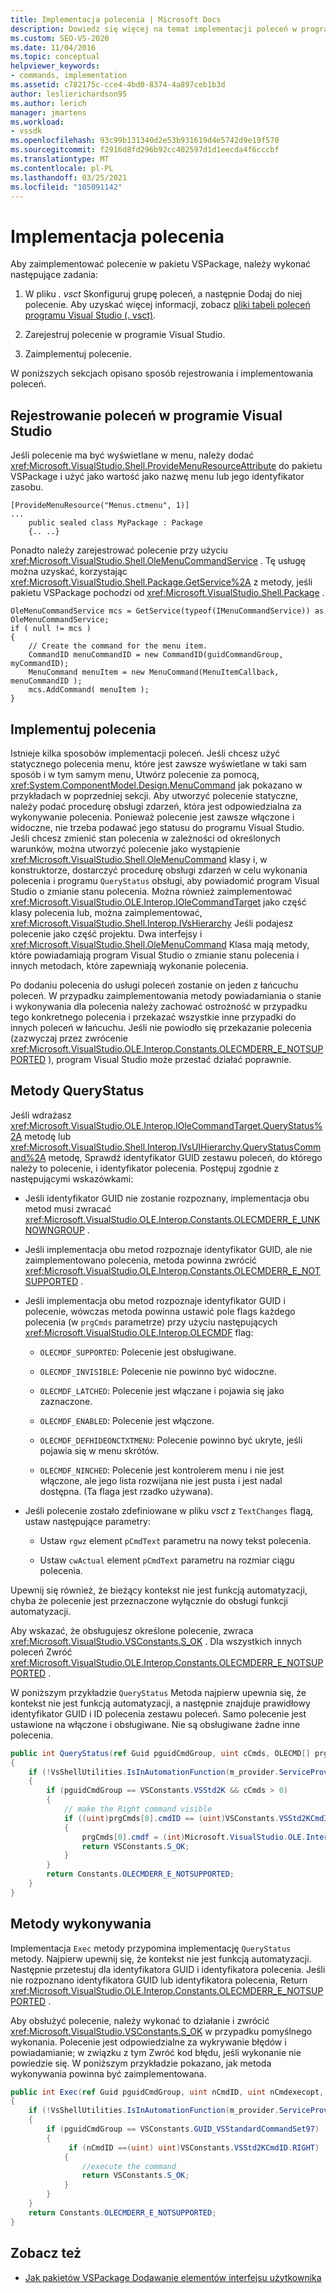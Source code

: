 ```yaml
---
title: Implementacja polecenia | Microsoft Docs
description: Dowiedz się więcej na temat implementacji poleceń w programie Visual Studio, jak skonfigurować grupę poleceń w pakietu VSPackage, dodać do niej polecenie, zarejestrować polecenie i wdrożyć je.
ms.custom: SEO-VS-2020
ms.date: 11/04/2016
ms.topic: conceptual
helpviewer_keywords:
- commands, implementation
ms.assetid: c782175c-cce4-4bd0-8374-4a897ceb1b3d
author: leslierichardson95
ms.author: lerich
manager: jmartens
ms.workload:
- vssdk
ms.openlocfilehash: 93c99b131340d2e53b931619d4e5742d9e19f570
ms.sourcegitcommit: f2916d8fd296b92cc402597d1d1eecda4f6cccbf
ms.translationtype: MT
ms.contentlocale: pl-PL
ms.lasthandoff: 03/25/2021
ms.locfileid: "105091142"
---
```

# <a name="command-implementation"></a>Implementacja polecenia
Aby zaimplementować polecenie w pakietu VSPackage, należy wykonać następujące zadania:

1. W pliku *. vsct* Skonfiguruj grupę poleceń, a następnie Dodaj do niej polecenie. Aby uzyskać więcej informacji, zobacz [pliki tabeli poleceń programu Visual Studio (. vsct)](../../extensibility/internals/visual-studio-command-table-dot-vsct-files.md).

2. Zarejestruj polecenie w programie Visual Studio.

3. Zaimplementuj polecenie.

W poniższych sekcjach opisano sposób rejestrowania i implementowania poleceń.

## <a name="register-commands-with-visual-studio"></a>Rejestrowanie poleceń w programie Visual Studio
 Jeśli polecenie ma być wyświetlane w menu, należy dodać <xref:Microsoft.VisualStudio.Shell.ProvideMenuResourceAttribute> do pakietu VSPackage i użyć jako wartość jako nazwę menu lub jego identyfikator zasobu.

```
[ProvideMenuResource("Menus.ctmenu", 1)]
...
    public sealed class MyPackage : Package
    {.. ..}

```

 Ponadto należy zarejestrować polecenie przy użyciu <xref:Microsoft.VisualStudio.Shell.OleMenuCommandService> . Tę usługę można uzyskać, korzystając <xref:Microsoft.VisualStudio.Shell.Package.GetService%2A> z metody, jeśli pakietu VSPackage pochodzi od <xref:Microsoft.VisualStudio.Shell.Package> .

```
OleMenuCommandService mcs = GetService(typeof(IMenuCommandService)) as OleMenuCommandService;
if ( null != mcs )
{
    // Create the command for the menu item.
    CommandID menuCommandID = new CommandID(guidCommandGroup, myCommandID);
    MenuCommand menuItem = new MenuCommand(MenuItemCallback, menuCommandID );
    mcs.AddCommand( menuItem );
}

```

## <a name="implement-commands"></a>Implementuj polecenia
 Istnieje kilka sposobów implementacji poleceń. Jeśli chcesz użyć statycznego polecenia menu, które jest zawsze wyświetlane w taki sam sposób i w tym samym menu, Utwórz polecenie za pomocą, <xref:System.ComponentModel.Design.MenuCommand> jak pokazano w przykładach w poprzedniej sekcji. Aby utworzyć polecenie statyczne, należy podać procedurę obsługi zdarzeń, która jest odpowiedzialna za wykonywanie polecenia. Ponieważ polecenie jest zawsze włączone i widoczne, nie trzeba podawać jego statusu do programu Visual Studio. Jeśli chcesz zmienić stan polecenia w zależności od określonych warunków, można utworzyć polecenie jako wystąpienie <xref:Microsoft.VisualStudio.Shell.OleMenuCommand> klasy i, w konstruktorze, dostarczyć procedurę obsługi zdarzeń w celu wykonania polecenia i programu `QueryStatus` obsługi, aby powiadomić program Visual Studio o zmianie stanu polecenia. Można również zaimplementować <xref:Microsoft.VisualStudio.OLE.Interop.IOleCommandTarget> jako część klasy polecenia lub, można zaimplementować, <xref:Microsoft.VisualStudio.Shell.Interop.IVsHierarchy> Jeśli podajesz polecenie jako część projektu. Dwa interfejsy i <xref:Microsoft.VisualStudio.Shell.OleMenuCommand> Klasa mają metody, które powiadamiają program Visual Studio o zmianie stanu polecenia i innych metodach, które zapewniają wykonanie polecenia.

 Po dodaniu polecenia do usługi poleceń zostanie on jeden z łańcuchu poleceń. W przypadku zaimplementowania metody powiadamiania o stanie i wykonywania dla polecenia należy zachować ostrożność w przypadku tego konkretnego polecenia i przekazać wszystkie inne przypadki do innych poleceń w łańcuchu. Jeśli nie powiodło się przekazanie polecenia (zazwyczaj przez zwrócenie <xref:Microsoft.VisualStudio.OLE.Interop.Constants.OLECMDERR_E_NOTSUPPORTED> ), program Visual Studio może przestać działać poprawnie.

## <a name="querystatus-methods"></a>Metody QueryStatus
 Jeśli wdrażasz <xref:Microsoft.VisualStudio.OLE.Interop.IOleCommandTarget.QueryStatus%2A> metodę lub <xref:Microsoft.VisualStudio.Shell.Interop.IVsUIHierarchy.QueryStatusCommand%2A> metodę, Sprawdź identyfikator GUID zestawu poleceń, do którego należy to polecenie, i identyfikator polecenia. Postępuj zgodnie z następującymi wskazówkami:

- Jeśli identyfikator GUID nie zostanie rozpoznany, implementacja obu metod musi zwracać <xref:Microsoft.VisualStudio.OLE.Interop.Constants.OLECMDERR_E_UNKNOWNGROUP> .

- Jeśli implementacja obu metod rozpoznaje identyfikator GUID, ale nie zaimplementowano polecenia, metoda powinna zwrócić <xref:Microsoft.VisualStudio.OLE.Interop.Constants.OLECMDERR_E_NOTSUPPORTED> .

- Jeśli implementacja obu metod rozpoznaje identyfikator GUID i polecenie, wówczas metoda powinna ustawić pole flags każdego polecenia (w `prgCmds` parametrze) przy użyciu następujących <xref:Microsoft.VisualStudio.OLE.Interop.OLECMDF> flag:

  - `OLECMDF_SUPPORTED`: Polecenie jest obsługiwane.

  - `OLECMDF_INVISIBLE`: Polecenie nie powinno być widoczne.

  - `OLECMDF_LATCHED`: Polecenie jest włączane i pojawia się jako zaznaczone.

  - `OLECMDF_ENABLED`: Polecenie jest włączone.

  - `OLECMDF_DEFHIDEONCTXTMENU`: Polecenie powinno być ukryte, jeśli pojawia się w menu skrótów.

  - `OLECMDF_NINCHED`: Polecenie jest kontrolerem menu i nie jest włączone, ale jego lista rozwijana nie jest pusta i jest nadal dostępna. (Ta flaga jest rzadko używana).

- Jeśli polecenie zostało zdefiniowane w pliku *vsct* z `TextChanges` flagą, ustaw następujące parametry:

  - Ustaw `rgwz` element `pCmdText` parametru na nowy tekst polecenia.

  - Ustaw `cwActual` element `pCmdText` parametru na rozmiar ciągu polecenia.

Upewnij się również, że bieżący kontekst nie jest funkcją automatyzacji, chyba że polecenie jest przeznaczone wyłącznie do obsługi funkcji automatyzacji.

Aby wskazać, że obsługujesz określone polecenie, zwraca <xref:Microsoft.VisualStudio.VSConstants.S_OK> . Dla wszystkich innych poleceń Zwróć <xref:Microsoft.VisualStudio.OLE.Interop.Constants.OLECMDERR_E_NOTSUPPORTED> .

W poniższym przykładzie `QueryStatus` Metoda najpierw upewnia się, że kontekst nie jest funkcją automatyzacji, a następnie znajduje prawidłowy identyfikator GUID i ID polecenia zestawu poleceń. Samo polecenie jest ustawione na włączone i obsługiwane. Nie są obsługiwane żadne inne polecenia.

```csharp
public int QueryStatus(ref Guid pguidCmdGroup, uint cCmds, OLECMD[] prgCmds, IntPtr pCmdText)
{
    if (!VsShellUtilities.IsInAutomationFunction(m_provider.ServiceProvider))
    {
        if (pguidCmdGroup == VSConstants.VSStd2K && cCmds > 0)
        {
            // make the Right command visible
            if ((uint)prgCmds[0].cmdID == (uint)VSConstants.VSStd2KCmdID.RIGHT)
            {
                prgCmds[0].cmdf = (int)Microsoft.VisualStudio.OLE.Interop.Constants.MSOCMDF_ENABLED | (int)Microsoft.VisualStudio.OLE.Interop.Constants.MSOCMDF_SUPPORTED;
                return VSConstants.S_OK;
            }
        }
        return Constants.OLECMDERR_E_NOTSUPPORTED;
    }
}
```

## <a name="execution-methods"></a>Metody wykonywania
 Implementacja `Exec` metody przypomina implementację `QueryStatus` metody. Najpierw upewnij się, że kontekst nie jest funkcją automatyzacji. Następnie przetestuj dla identyfikatora GUID i identyfikatora polecenia. Jeśli nie rozpoznano identyfikatora GUID lub identyfikatora polecenia, Return <xref:Microsoft.VisualStudio.OLE.Interop.Constants.OLECMDERR_E_NOTSUPPORTED> .

 Aby obsłużyć polecenie, należy wykonać to działanie i zwrócić <xref:Microsoft.VisualStudio.VSConstants.S_OK> w przypadku pomyślnego wykonania. Polecenie jest odpowiedzialne za wykrywanie błędów i powiadamianie; w związku z tym Zwróć kod błędu, jeśli wykonanie nie powiedzie się. W poniższym przykładzie pokazano, jak metoda wykonywania powinna być zaimplementowana.

```csharp
public int Exec(ref Guid pguidCmdGroup, uint nCmdID, uint nCmdexecopt, IntPtr pvaIn, IntPtr pvaOut)
{
    if (!VsShellUtilities.IsInAutomationFunction(m_provider.ServiceProvider))
    {
        if (pguidCmdGroup == VSConstants.GUID_VSStandardCommandSet97)
        {
             if (nCmdID ==(uint) uint)VSConstants.VSStd2KCmdID.RIGHT)
            {
                //execute the command
                return VSConstants.S_OK;
            }
        }
    }
    return Constants.OLECMDERR_E_NOTSUPPORTED;
}
```

## <a name="see-also"></a>Zobacz też

- [Jak pakietów VSPackage Dodawanie elementów interfejsu użytkownika](../../extensibility/internals/how-vspackages-add-user-interface-elements.md)
